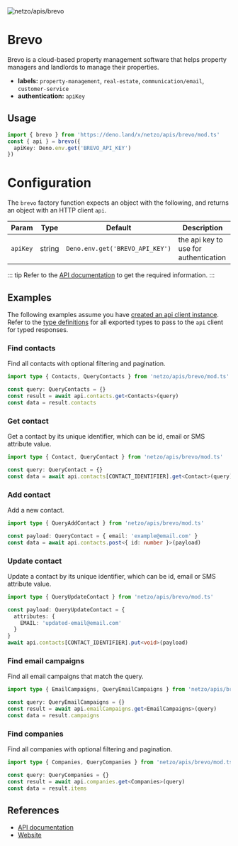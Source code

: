 <img src="https://raw.githubusercontent.com/netzo/netzo/main/assets/apis/brevo.svg" alt="netzo/apis/brevo" class="mb-5 w-75px">

# Brevo

Brevo is a cloud-based property management software that helps property managers and landlords to manage their properties.

- **labels:** `property-management`, `real-estate`, `communication/email`, `customer-service`
- **authentication:** `apiKey`

## Usage

```ts
import { brevo } from 'https://deno.land/x/netzo/apis/brevo/mod.ts'
const { api } = brevo({
  apiKey: Deno.env.get('BREVO_API_KEY')
})
```

# Configuration

The `brevo` factory function expects an object with the following, and returns an object with an HTTP client `api`.

| Param    | Type   | Default                         | Description                           |
|----------|--------|---------------------------------|---------------------------------------|
| `apiKey` | string | `Deno.env.get('BREVO_API_KEY')` | the api key to use for authentication |


::: tip Refer to the [API documentation](https://developers.brevo.com/reference) to get the required information.
:::

## Examples

The following examples assume you have [created an api client instance](#usage). Refer to the [type definitions](https://deno.land/x/netzo/apis/brevo/types.ts) for all exported types to pass to the `api` client for typed responses.

### Find contacts

Find all contacts with optional filtering and pagination.

```ts
import type { Contacts, QueryContacts } from 'netzo/apis/brevo/mod.ts'

const query: QueryContacts = {}
const result = await api.contacts.get<Contacts>(query)
const data = result.contacts
```

### Get contact

Get a contact by its unique identifier, which can be id, email or SMS attribute value.

```ts
import type { Contact, QueryContact } from 'netzo/apis/brevo/mod.ts'

const query: QueryContact = {}
const data = await api.contacts[CONTACT_IDENTIFIER].get<Contact>(query)
```

### Add contact

Add a new contact.

```ts
import type { QueryAddContact } from 'netzo/apis/brevo/mod.ts'

const payload: QueryContact = { email: 'example@email.com' }
const data = await api.contacts.post<{ id: number }>(payload)
```

### Update contact

Update a contact by its unique identifier, which can be id, email or SMS attribute value.

```ts
import type { QueryUpdateContact } from 'netzo/apis/brevo/mod.ts'

const payload: QueryUpdateContact = {
  attributes: {
    EMAIL: 'updated-email@email.com'
  }
}
await api.contacts[CONTACT_IDENTIFIER].put<void>(payload)
```

### Find email campaigns

Find all email campaigns that match the query.

```ts
import type { EmailCampaigns, QueryEmailCampaigns } from 'netzo/apis/brevo/mod.ts'

const query: QueryEmailCampaigns = {}
const result = await api.emailCampaigns.get<EmailCampaigns>(query)
const data = result.campaigns
```

### Find companies

Find all companies with optional filtering and pagination.

```ts
import type { Companies, QueryCompanies } from 'netzo/apis/brevo/mod.ts'

const query: QueryCompanies = {}
const result = await api.companies.get<Companies>(query)
const data = result.items
```

## References

- [API documentation](https://developers.brevo.com/reference)
- [Website](https://www.brevo.com/)
